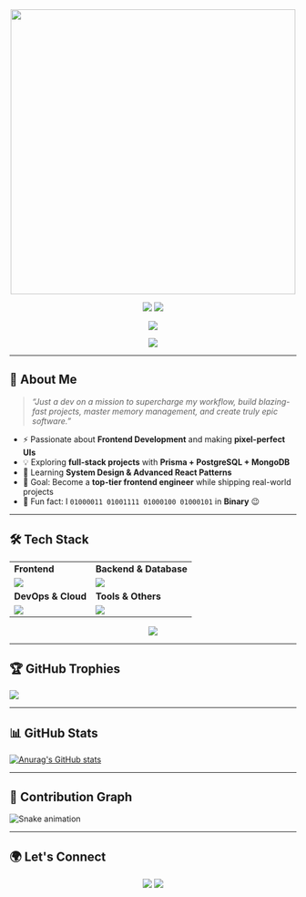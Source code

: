 <div align="center"> 
  <img width="500" src="https://readme-typing-svg.herokuapp.com?font=JetBrains+Mono&weight=600&size=28&duration=3000&color=2AF7B4&width=650&lines=Hi%2C+I'm+Anas+Nadkar;Frontend+Developer+%7C+React+%7C+Next.js;Building+fast%2C+scalable+and+modern+apps;Always+learning+%26+shipping+projects"/>
</div>

<p align="center">
  <a href="https://x.com/NadkarAnas45"><img src="https://skillicons.dev/icons?i=twitter" /></a>
  <a href="https://www.linkedin.com/in/anas-nadkar-2765121a9/"><img src="https://skillicons.dev/icons?i=linkedin" /></a>
</p>

<p align="center">
  <img src="assets/borderseparator.gif" />
</p>

<p align="center">
  <img src="https://komarev.com/ghpvc/?username=NadkarAnas45&label=Profile+Views&color=2af7b4&style=flat-square" />
</p>

---

## 🚀 About Me
> *“Just a dev on a mission to supercharge my workflow, build blazing-fast projects, master memory management, and create truly epic software.”*  

- ⚡ Passionate about **Frontend Development** and making **pixel-perfect UIs**  
- 💡 Exploring **full-stack projects** with **Prisma + PostgreSQL + MongoDB**  
- 🌱 Learning **System Design & Advanced React Patterns**  
- 🎯 Goal: Become a **top-tier frontend engineer** while shipping real-world projects  
- 🔐 Fun fact: I `01000011 01001111 01000100 01000101` in **Binary** 😉  

---

## 🛠️ Tech Stack  

<table>
<tr>
	<td><strong>Frontend</strong></td>
	<td><strong>Backend & Database</strong></td>
</tr>
<tr>
	<td><img src="https://skillicons.dev/icons?i=react,nextjs,typescript,javascript,html,css,tailwind&theme=dark"></td>
	<td><img src="https://skillicons.dev/icons?i=nodejs,express,prisma,postgresql,mongodb,firebase&theme=dark"></td>
</tr>
<tr>
	<td><strong>DevOps & Cloud</strong></td>
	<td><strong>Tools & Others</strong></td>
</tr>
<tr>
	<td><img src="https://skillicons.dev/icons?i=vercel,docker,kubernetes,azure,linux&theme=dark"></td>
	<td><img src="https://skillicons.dev/icons?i=git,github,githubactions,vscode&theme=dark"></td>
</tr>
</table>

<p align="center">
  <img src="https://capsule-render.vercel.app/api?type=rect&color=gradient&height=2.5"/>
</p>

---

## 🏆 GitHub Trophies
![](https://github-profile-trophy.vercel.app/?username=anasnadkar45&theme=nord&no-frame=false&no-bg=true&margin-w=4)

---

## 📊 GitHub Stats
[![Anurag's GitHub stats](https://github-readme-stats.vercel.app/api?username=anasnadkar45)](https://github.com/anuraghazra/github-readme-stats)

---

## 🐍 Contribution Graph
![Snake animation](https://github.com/anasnadkar45/snk/raw/output/github-contribution-grid-snake.svg)

---

## 🌍 Let's Connect  
<p align="center">
  <a href="https://x.com/NadkarAnas45"><img src="https://img.shields.io/badge/Twitter-2af7b4?style=for-the-badge&logo=twitter&logoColor=white"/></a>
  <a href="https://www.linkedin.com/in/anas-nadkar-2765121a9/"><img src="https://img.shields.io/badge/LinkedIn-2af7b4?style=for-the-badge&logo=linkedin&logoColor=white"/></a>
</p>
